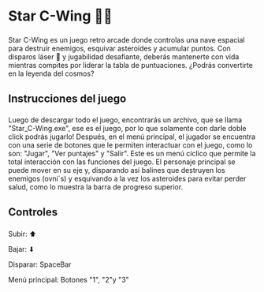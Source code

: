 <h1 align="left">Star C-Wing 🚀✨</h1>

###

<p align="left">Star C-Wing es un juego retro arcade donde controlas una nave espacial para destruir enemigos, esquivar asteroides y acumular puntos. Con disparos láser 🎯 y jugabilidad desafiante, deberás mantenerte con vida mientras compites por liderar la tabla de puntuaciones. ¿Podrás convertirte en la leyenda del cosmos?</p>

###

<h2 align="left">Instrucciones del juego</h2>

###

<p align="left">Luego de descargar todo el juego, encontrarás un archivo, que se llama "Star_C-Wing.exe", ese es el juego, por lo que solamente con darle doble click podrás jugarlo! Después, en el menú principal, el jugador se encuentra con una serie de botones que le permiten interactuar con el juego, como lo son: "Jugar", "Ver puntajes" y "Salir". Este es un menú cíclico que permite la total interacción con las funciones del juego. El personaje principal se puede mover en su eje y, disparando así balines que destruyen los enemigos (ovni´s) y esquivando a la vez los asteroides para evitar perder salud, como lo muestra la barra de progreso superior.</p>

###

<h2 align="left">Controles</h2>

###

<p align="left">Subir: ⬆ </p>
<p align="left">Bajar: ⬇ </p>
<p align="left">Disparar: SpaceBar </p>
<p align="left">Menú principal: Botones "1", "2"y "3"</p>

###
